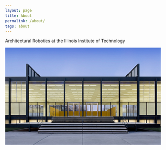 ```yaml
---
layout: page
title: About
permalink: /about/
tags: about
---
```


Architectural Robotics at the Illinois Institute of Technology

![](/images/Crown_Hall_south.jpg)
